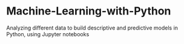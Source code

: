 # Machine-Learning-with-Python
Analyzing different data to build descriptive and predictive models in Python, using Jupyter notebooks
